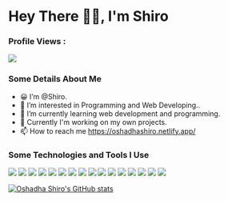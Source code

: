 # Hey There 👋👋, I'm Shiro


### Profile Views :<br>
  <img src="https://profile-counter.glitch.me/TECHfoGEEKS/count.svg" />

### Some Details About Me
- 😀 I’m @Shiro.
- 👀 I’m interested in Programming and Web Developing..
- 🌱 I’m currently learning web development and programming.
- 💞️ Currently I'm working on my own projects.
- 📫 How to reach me https://oshadhashiro.netlify.app/

### Some Technologies and Tools I Use
<img src="https://img.shields.io/badge/javascript%20-%23323330.svg?&style=for-the-badge&logo=javascript&logoColor=%23F7DF1E"> <img src="https://img.shields.io/badge/react%20-%2320232a.svg?&style=for-the-badge&logo=react&logoColor=%2361DAFB"> <img src="https://img.shields.io/badge/Node.js-43853D?style=for-the-badge&logo=node.js&logoColor=white"> <img src="https://img.shields.io/badge/TypeScript-007ACC?style=for-the-badge&logo=typescript&logoColor=white"> <img src="https://img.shields.io/badge/html5%20-%23E34F26.svg?&style=for-the-badge&logo=html5&logoColor=white">  <img src="https://img.shields.io/badge/css3%20-%231572B6.svg?&style=for-the-badge&logo=css3&logoColor=white"> <img src="https://img.shields.io/badge/python%20-%2314354C.svg?&style=for-the-badge&logo=python&logoColor=white"> <img src="https://img.shields.io/badge/Django-092E20?style=for-the-badge&logo=django&logoColor=white"> <img src="https://img.shields.io/badge/Tailwindcss-007ACC?style=for-the-badge&logo=tailwindcss&logoColor=white"> <img src="https://img.shields.io/badge/bootstrap%20-%23563D7C.svg?&style=for-the-badge&logo=bootstrap&logoColor=white"> <img src="https://img.shields.io/badge/Java-DD0031?style=for-the-badge&logo=java&logoColor=white"> <img src="https://img.shields.io/badge/c++%20-%2300599C.svg?&style=for-the-badge&logo=c%2B%2B&logoColor=white"> <img src="https://img.shields.io/badge/Firebase-yellow?style=for-the-badge&logo=firebase&logoColor=white"> <img src="https://img.shields.io/badge/MongoDB-4EA94B?style=for-the-badge&logo=mongodb&logoColor=white"> <img src="https://img.shields.io/badge/git%20-%23F05033.svg?&style=for-the-badge&logo=git&logoColor=white"/> <img src="http://img.shields.io/badge/-VS%20Code-000000?style=for-the-badge&logo=Visual-studio-code&logoColor=blue"> 


[![Oshadha Shiro's GitHub stats](https://github-readme-stats.vercel.app/api?username=oshadhashiro404&show_icons=true)](https://github.com/oshadhashiro404/github-readme-stats)

